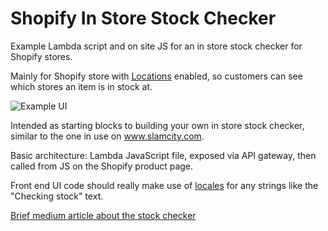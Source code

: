 # Shopify In Store Stock Checker

Example Lambda script and on site JS for an in store stock checker for Shopify stores.

Mainly for Shopify store with [Locations](https://help.shopify.com/en/manual/locations) enabled, so customers can see which stores an item is in stock at.

![Example UI](https://cdn-images-1.medium.com/max/1200/1*SFKgyqVX4_TER3XHdkmNeg.gif)

Intended as starting blocks to building your own in store stock checker, similar to the one in use on www.slamcity.com.

Basic architecture: Lambda JavaScript file, exposed via API gateway, then called from JS on the Shopify product page.

Front end UI code should really make use of [locales](https://help.shopify.com/en/themes/development/theme-store-requirements/internationalizing/translation-filter) for any strings like the "Checking stock" text.

[Brief medium article about the stock checker](https://medium.com/@stephenkeable/shopify-in-store-stock-checker-6ef364a50d52)
